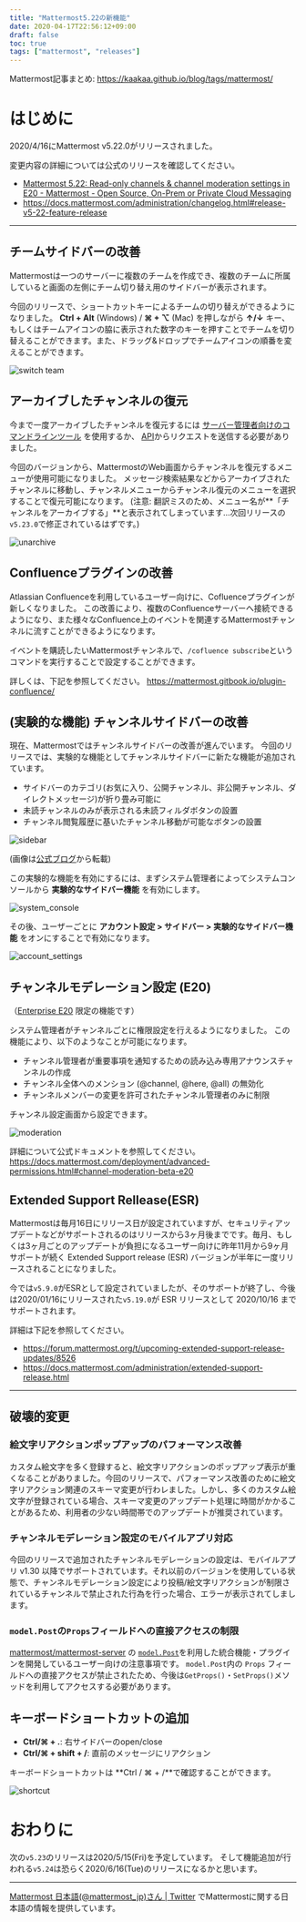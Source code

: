 ```yaml
---
title: "Mattermost5.22の新機能"
date: 2020-04-17T22:56:12+09:00
draft: false
toc: true
tags: ["mattermost", "releases"]
---
```


Mattermost記事まとめ: https://kaakaa.github.io/blog/tags/mattermost/

# はじめに

2020/4/16にMattermost v5.22.0がリリースされました。

変更内容の詳細については公式のリリースを確認してください。

* [Mattermost 5\.22: Read\-only channels & channel moderation settings in E20 \- Mattermost \- Open Source, On\-Prem or Private Cloud Messaging](https://mattermost.com/blog/mattermost-5-22-read-only-channels-channel-moderation-settings-in-e20/)
* https://docs.mattermost.com/administration/changelog.html#release-v5-22-feature-release

---


## チームサイドバーの改善

Mattermostは一つのサーバーに複数のチームを作成でき、複数のチームに所属していると画面の左側にチーム切り替え用のサイドバーが表示されます。

今回のリリースで、ショートカットキーによるチームの切り替えができるようになりました。
**Ctrl + Alt** (Windows) / **⌘ + ⌥** (Mac) を押しながら **↑/↓** キー、もしくはチームアイコンの脇に表示された数字のキーを押すことでチームを切り替えることができます。また、ドラッグ&ドロップでチームアイコンの順番を変えることができます。

![switch team](https://kaakaa.github.io/blog/images/posts/mattermost/releases-5.22/switch-team.gif)

## アーカイブしたチャンネルの復元

今まで一度アーカイブしたチャンネルを復元するには [サーバー管理者向けのコマンドラインツール](https://docs.mattermost.com/administration/command-line-tools.html#mattermost-channel-restore) を使用するか、 [API](https://api.mattermost.com/#tag/channels/paths/~1channels~1%7Bchannel_id%7D~1restore/post)からリクエストを送信する必要がありました。

今回のバージョンから、MattermostのWeb画面からチャンネルを復元するメニューが使用可能になりました。
メッセージ検索結果などからアーカイブされたチャンネルに移動し、チャンネルメニューからチャンネル復元のメニューを選択することで復元可能になります。
(注意: 翻訳ミスのため、メニュー名が**「チャンネルをアーカイブする」**と表示されてしまっています...次回リリースの`v5.23.0`で修正されているはずです。)

![unarchive](https://kaakaa.github.io/blog/images/posts/mattermost/releases-5.22/unarchive.png)

## Confluenceプラグインの改善

Atlassian Confluenceを利用しているユーザー向けに、Cofluenceプラグインが新しくなりました。
この改善により、複数のConfluenceサーバーへ接続できるようになり、また様々なConfluence上のイベントを関連するMattermostチャンネルに流すことができるようになります。

イベントを購読したいMattermostチャンネルで、`/cofluence subscribe`というコマンドを実行することで設定することができます。

詳しくは、下記を参照してください。
https://mattermost.gitbook.io/plugin-confluence/


## (実験的な機能) チャンネルサイドバーの改善

現在、Mattermostではチャンネルサイドバーの改善が進んでいます。
今回のリリースでは、実験的な機能としてチャンネルサイドバーに新たな機能が追加されています。

* サイドバーのカテゴリ(お気に入り、公開チャンネル、非公開チャンネル、ダイレクトメッセージ)が折り畳み可能に
* 未読チャンネルのみが表示される未読フィルダボタンの設置
* チャンネル閲覧履歴に基いたチャンネル移動が可能なボタンの設置

![sidebar](https://mattermost.com/wp-content/uploads/2020/04/5.22-1.gif)

(画像は[公式ブログ](https://mattermost.com/blog/mattermost-5-22-read-only-channels-channel-moderation-settings-in-e20/)から転載)

この実験的な機能を有効にするには、まずシステム管理者によってシステムコンソールから **実験的なサイドバー機能** を有効にします。

![system_console](https://kaakaa.github.io/blog/images/posts/mattermost/releases-5.22/sidebar-system-console.png)

その後、ユーザーごとに **アカウント設定 > サイドバー > 実験的なサイドバー機能** をオンにすることで有効になります。

![account_settings](https://kaakaa.github.io/blog/images/posts/mattermost/releases-5.22/sidebar-account-settings.png)


## チャンネルモデレーション設定 (E20)

（[Enterprise E20](https://mattermost.com/pricing/) 限定の機能です）

システム管理者がチャンネルごとに権限設定を行えるようになりました。
この機能により、以下のようなことが可能になります。

* チャンネル管理者が重要事項を通知するための読み込み専用アナウンスチャンネルの作成
* チャンネル全体へのメンション (@channel, @here, @all) の無効化
* チャンネルメンバーの変更を許可されたチャンネル管理者のみに制限

チャンネル設定画面から設定できます。

![moderation](https://kaakaa.github.io/blog/images/posts/mattermost/releases-5.22/channel-moderation.png)

詳細について公式ドキュメントを参照してください。
https://docs.mattermost.com/deployment/advanced-permissions.html#channel-moderation-beta-e20


## Extended Support Rellease(ESR)

Mattermostは毎月16日にリリース日が設定されていますが、セキュリティアップデートなどがサポートされるのはリリースから3ヶ月後までです。毎月、もしくは3ヶ月ごとのアップデートが負担になるユーザー向けに昨年11月から9ヶ月サポートが続く Extended Support release (ESR) バージョンが半年に一度リリースされることになりました。

今では`v5.9.0`がESRとして設定されていましたが、そのサポートが終了し、今後は2020/01/16にリリースされた`v5.19.0`が ESR リリースとして 2020/10/16 までサポートされます。

詳細は下記を参照してください。

* https://forum.mattermost.org/t/upcoming-extended-support-release-updates/8526
* https://docs.mattermost.com/administration/extended-support-release.html

---

## 破壊的変更

### 絵文字リアクションポップアップのパフォーマンス改善
カスタム絵文字を多く登録すると、絵文字リアクションのポップアップ表示が重くなることがありました。今回のリリースで、パフォーマンス改善のために絵文字リアクション関連のスキーマ変更が行わレました。しかし、多くのカスタム絵文字が登録されている場合、スキーマ変更のアップデート処理に時間がかかることがあるため、利用者の少ない時間帯でのアップデートが推奨されています。

### チャンネルモデレーション設定のモバイルアプリ対応
今回のリリースで追加されたチャンネルモデレーションの設定は、モバイルアプリ v1.30 以降でサポートされています。それ以前のバージョンを使用している状態で、チャンネルモデレーション設定により投稿/絵文字リアクションが制限されているチャンネルで禁止された行為を行った場合、エラーが表示されてしまします。

### `model.Post`の`Props`フィールドへの直接アクセスの制限
[mattermost/mattermost-server](https://github.com/mattermost/mattermost-server/) の [`model.Post`](https://github.com/mattermost/mattermost-server/blob/master/model/post.go#L68)を利用した統合機能・プラグインを開発しているユーザー向けの注意事項です。
`model.Post`内の `Props` フィールドへの直接アクセスが禁止されたため、今後は`GetProps()`・`SetProps()`メソッドを利用してアクセスする必要があります。

## キーボードショートカットの追加

* **Ctrl/⌘ + .**: 右サイドバーのopen/close
* **Ctrl/⌘ + shift + /**: 直前のメッセージにリアクション

キーボードショートカットは **Ctrl / ⌘ + /**で確認することができます。

![shortcut](https://kaakaa.github.io/blog/images/posts/mattermost/releases-5.22/shortcut.png)



# おわりに

次の`v5.23`のリリースは2020/5/15(Fri)を予定しています。
そして機能追加が行われる`v5.24`は恐らく2020/6/16(Tue)のリリースになるかと思います。

---

[Mattermost 日本語\(@mattermost\_jp\)さん \| Twitter](https://twitter.com/mattermost_jp?lang=ja) でMattermostに関する日本語の情報を提供しています。
